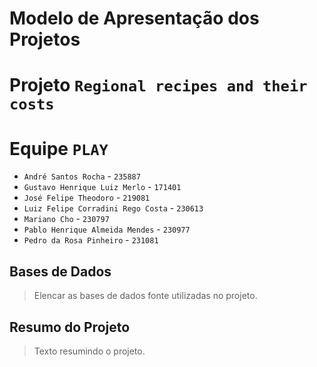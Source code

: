 # Modelo de Apresentação dos Projetos

# Projeto `Regional recipes and their costs`


# Equipe `PLAY`

- `André Santos Rocha` - `235887`
- `Gustavo Henrique Luiz Merlo` - `171401`
- `José Felipe Theodoro` - `219081`
- `Luiz Felipe Corradini Rego Costa` - `230613`
- `Mariano Cho` - `230797`
- `Pablo Henrique Almeida Mendes` - `230977`
- `Pedro da Rosa Pinheiro` - `231081`


## Bases de Dados
> Elencar as bases de dados fonte utilizadas no projeto.


## Resumo do Projeto

> Texto resumindo o projeto.
